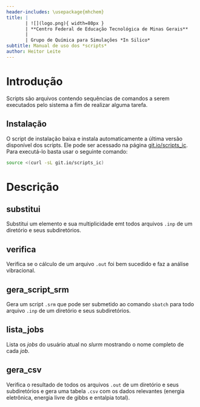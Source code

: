 ```yaml
---
header-includes: \usepackage{mhchem}
title: |
       | ![](logo.png){ width=80px }
       | **Centro Federal de Educação Tecnológica de Minas Gerais**
       |
       | Grupo de Química para Simulações *In Silico*
subtitle: Manual de uso dos *scripts*
author: Heitor Leite
---
```


# Introdução

Scripts são arquivos contendo sequências de comandos a serem executados pelo sistema a fim de realizar alguma tarefa.

## Instalação

O script de instalação baixa e instala automaticamente a última versão disponível dos scripts. Ele pode ser acessado na página [git.io/scripts_ic](https://git.io/scripts_ic). Para executá-lo basta usar o seguinte comando:

```sh
source <(curl -sL git.io/scripts_ic)
```

# Descrição

## substitui
Substitui um elemento e sua multiplicidade emt todos arquivos `.inp` de um diretório e seus subdiretórios.

## verifica
Verifica se o cálculo de um arquivo `.out` foi bem sucedido e faz a análise vibracional.

## gera_script_srm
Gera um script `.srm` que pode ser submetido ao comando `sbatch` para todo arquivo `.inp` de um diretório e seus subdiretórios.

## lista_jobs

Lista os *jobs* do usuário atual no *slurm* mostrando o nome completo de cada *job*.

## gera_csv
Verifica o resultado de todos os arquivos `.out` de um diretório e seus subdiretórios e gera uma tabela `.csv` com os dados relevantes (energia eletrônica, energia livre de gibbs e entalpia total).

